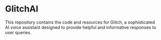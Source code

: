 # GlitchAI
This repository contains the code and resources for Glitch, a sophisticated AI voice assistant designed to provide helpful and informative responses to user queries.
